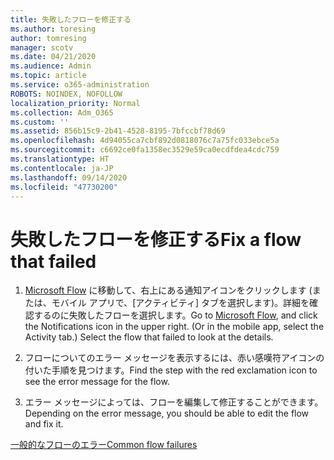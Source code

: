 ```yaml
---
title: 失敗したフローを修正する
ms.author: toresing
author: tomresing
manager: scotv
ms.date: 04/21/2020
ms.audience: Admin
ms.topic: article
ms.service: o365-administration
ROBOTS: NOINDEX, NOFOLLOW
localization_priority: Normal
ms.collection: Adm_O365
ms.custom: ''
ms.assetid: 856b15c9-2b41-4528-8195-7bfccbf78d69
ms.openlocfilehash: 4d94055ca7cbf892d0818076c7a75fc033ebce5a
ms.sourcegitcommit: c6692ce0fa1358ec3529e59ca0ecdfdea4cdc759
ms.translationtype: HT
ms.contentlocale: ja-JP
ms.lasthandoff: 09/14/2020
ms.locfileid: "47730200"
---
```

# <a name="fix-a-flow-that-failed"></a><span data-ttu-id="cd891-102">失敗したフローを修正する</span><span class="sxs-lookup"><span data-stu-id="cd891-102">Fix a flow that failed</span></span>

1. <span data-ttu-id="cd891-p101">[Microsoft Flow](https://flow.microsoft.com/) に移動して、右上にある通知アイコンをクリックします (または、モバイル アプリで、[アクティビティ] タブを選択します)。詳細を確認するのに失敗したフローを選択します。</span><span class="sxs-lookup"><span data-stu-id="cd891-p101">Go to [Microsoft Flow](https://flow.microsoft.com/), and click the Notifications icon in the upper right. (Or in the mobile app, select the Activity tab.) Select the flow that failed to look at the details.</span></span>
    
2. <span data-ttu-id="cd891-105">フローについてのエラー メッセージを表示するには、赤い感嘆符アイコンの付いた手順を見つけます。</span><span class="sxs-lookup"><span data-stu-id="cd891-105">Find the step with the red exclamation icon to see the error message for the flow.</span></span>
    
3. <span data-ttu-id="cd891-106">エラー メッセージによっては、フローを編集して修正することができます。</span><span class="sxs-lookup"><span data-stu-id="cd891-106">Depending on the error message, you should be able to edit the flow and fix it.</span></span> 
    
[<span data-ttu-id="cd891-107">一般的なフローのエラー</span><span class="sxs-lookup"><span data-stu-id="cd891-107">Common flow failures</span></span>](https://go.microsoft.com/fwlink/?linkid=872110)
  

